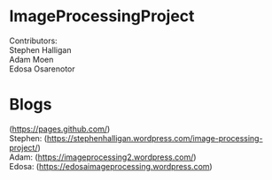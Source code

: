 # ImageProcessingProject
Contributors:  
Stephen Halligan  
Adam Moen  
Edosa Osarenotor  

# Blogs
(https://pages.github.com/)  
Stephen: (https://stephenhalligan.wordpress.com/image-processing-project/)  
Adam: (https://imageprocessing2.wordpress.com/)  
Edosa: (https://edosaimageprocessing.wordpress.com)
